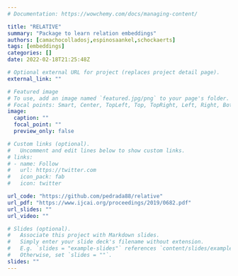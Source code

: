 ```yaml
---
# Documentation: https://wowchemy.com/docs/managing-content/

title: "RELATIVE"
summary: "Package to learn relation embeddings"
authors: [camachocolladosj,espinosaankel,schockaerts]
tags: [embeddings]
categories: []
date: 2022-02-18T21:25:48Z

# Optional external URL for project (replaces project detail page).
external_link: ""

# Featured image
# To use, add an image named `featured.jpg/png` to your page's folder.
# Focal points: Smart, Center, TopLeft, Top, TopRight, Left, Right, BottomLeft, Bottom, BottomRight.
image:
  caption: ""
  focal_point: ""
  preview_only: false

# Custom links (optional).
#   Uncomment and edit lines below to show custom links.
# links:
# - name: Follow
#   url: https://twitter.com
#   icon_pack: fab
#   icon: twitter

url_code: "https://github.com/pedrada88/relative"
url_pdf: "https://www.ijcai.org/proceedings/2019/0682.pdf"
url_slides: ""
url_video: ""

# Slides (optional).
#   Associate this project with Markdown slides.
#   Simply enter your slide deck's filename without extension.
#   E.g. `slides = "example-slides"` references `content/slides/example-slides.md`.
#   Otherwise, set `slides = ""`.
slides: ""
---
```

